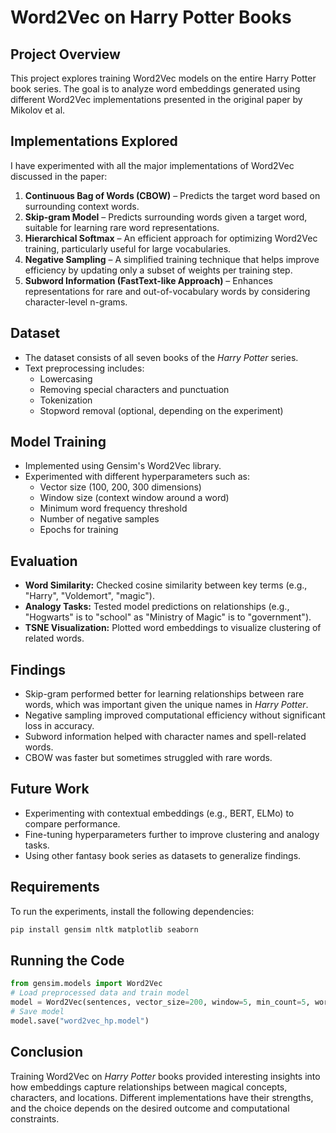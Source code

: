 # Word2Vec on Harry Potter Books

## Project Overview
This project explores training Word2Vec models on the entire Harry Potter book series. The goal is to analyze word embeddings generated using different Word2Vec implementations presented in the original paper by Mikolov et al.

## Implementations Explored
I have experimented with all the major implementations of Word2Vec discussed in the paper:
1. **Continuous Bag of Words (CBOW)** – Predicts the target word based on surrounding context words.
2. **Skip-gram Model** – Predicts surrounding words given a target word, suitable for learning rare word representations.
3. **Hierarchical Softmax** – An efficient approach for optimizing Word2Vec training, particularly useful for large vocabularies.
4. **Negative Sampling** – A simplified training technique that helps improve efficiency by updating only a subset of weights per training step.
5. **Subword Information (FastText-like Approach)** – Enhances representations for rare and out-of-vocabulary words by considering character-level n-grams.

## Dataset
- The dataset consists of all seven books of the *Harry Potter* series.
- Text preprocessing includes:
  - Lowercasing
  - Removing special characters and punctuation
  - Tokenization
  - Stopword removal (optional, depending on the experiment)

## Model Training
- Implemented using Gensim's Word2Vec library.
- Experimented with different hyperparameters such as:
  - Vector size (100, 200, 300 dimensions)
  - Window size (context window around a word)
  - Minimum word frequency threshold
  - Number of negative samples
  - Epochs for training

## Evaluation
- **Word Similarity:** Checked cosine similarity between key terms (e.g., "Harry", "Voldemort", "magic").
- **Analogy Tasks:** Tested model predictions on relationships (e.g., "Hogwarts" is to "school" as "Ministry of Magic" is to "government").
- **TSNE Visualization:** Plotted word embeddings to visualize clustering of related words.

## Findings
- Skip-gram performed better for learning relationships between rare words, which was important given the unique names in *Harry Potter*.
- Negative sampling improved computational efficiency without significant loss in accuracy.
- Subword information helped with character names and spell-related words.
- CBOW was faster but sometimes struggled with rare words.

## Future Work
- Experimenting with contextual embeddings (e.g., BERT, ELMo) to compare performance.
- Fine-tuning hyperparameters further to improve clustering and analogy tasks.
- Using other fantasy book series as datasets to generalize findings.

## Requirements
To run the experiments, install the following dependencies:
```bash
pip install gensim nltk matplotlib seaborn
```

## Running the Code
```python
from gensim.models import Word2Vec
# Load preprocessed data and train model
model = Word2Vec(sentences, vector_size=200, window=5, min_count=5, workers=4, sg=1)
# Save model
model.save("word2vec_hp.model")
```

## Conclusion
Training Word2Vec on *Harry Potter* books provided interesting insights into how embeddings capture relationships between magical concepts, characters, and locations. Different implementations have their strengths, and the choice depends on the desired outcome and computational constraints.

